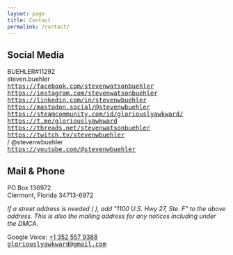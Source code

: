 ```yaml
---
layout: page
title: Contact
permalink: /contact/
---
```


## Social Media

<i class="fa-brands fa-battle-net"></i> BUEHLER#11292  
<i class="fa-brands fa-discord"></i> steven.buehler  
<i class="fa-brands fa-facebook"></i> <tt><https://facebook.com/stevenwatsonbuehler></tt>  
<i class="fa-brands fa-instagram"></i> <tt><https://instagram.com/stevenwatsonbuehler></tt>  
<i class="fa-brands fa-linkedin"></i>  <tt><https://linkedin.com/in/stevenwbuehler></tt>  
<i class="fa-brands fa-mastodon"></i> <tt><https://mastodon.social/@stevenwbuehler></tt>  
<i class="fa-brands fa-steam"></i> <tt><https://steamcommunity.com/id/gloriouslyawkward/></tt>  
<i class="fa-brands fa-telegram"></i> <tt><https://t.me/gloriouslyawkward></tt>  
<i class="fa-brands fa-threads"></i> <tt><https://threads.net/stevenwatsonbuehler></tt>  
<i class="fa-brands fa-twitch"></i> <tt><https://twitch.tv/stevenwbuehler></tt>  
<i class="fa-brands fa-x-twitter"></i>/<i class="fa-brands fa-twitter"></i> @stevenwbuehler  
<i class="fa-brands fa-youtube"></i> <tt><https://youtube.com/@stevenwbuehler></tt>  

## Mail & Phone

PO Box 136972  
Clermont, Florida 34713-6972

_If a street address is needed (<i class="fa-brands fa-ups"></i> <i class="fa-brands fa-fedex"></i> <i class="fa-brands fa-dhl"></i>), add "1100 U.S. Hwy 27, Ste. F" to the above address. This is also the mailing address for any notices including under the DMCA._

<i class="fa-solid fa-square-phone"></i> Google Voice: [+1 352 557 9388](tel://+13525579388)  
<i class="fa-regular fa-envelope"></i> <tt><gloriouslyawkward@gmail.com></tt>

